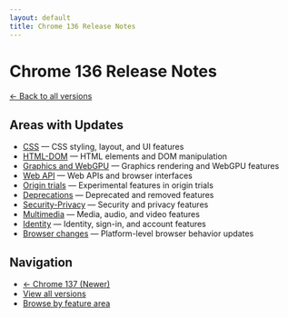 ```yaml
---
layout: default
title: Chrome 136 Release Notes
---
```


# Chrome 136 Release Notes

[← Back to all versions](../)

## Areas with Updates

- [CSS](./css.html) — CSS styling, layout, and UI features
- [HTML-DOM](./html-dom.html) — HTML elements and DOM manipulation
- [Graphics and WebGPU](./graphics-webgpu.html) — Graphics rendering and WebGPU features
- [Web API](./webapi.html) — Web APIs and browser interfaces
- [Origin trials](./origin-trials.html) — Experimental features in origin trials
- [Deprecations](./deprecations.html) — Deprecated and removed features
- [Security-Privacy](./security-privacy.html) — Security and privacy features
- [Multimedia](./multimedia.html) — Media, audio, and video features
- [Identity](./identity.html) — Identity, sign-in, and account features
- [Browser changes](./browser-changes.html) — Platform-level browser behavior updates

## Navigation

- [← Chrome 137 (Newer)](../chrome-137/)
- [View all versions](../)
- [Browse by feature area](../../areas/)

